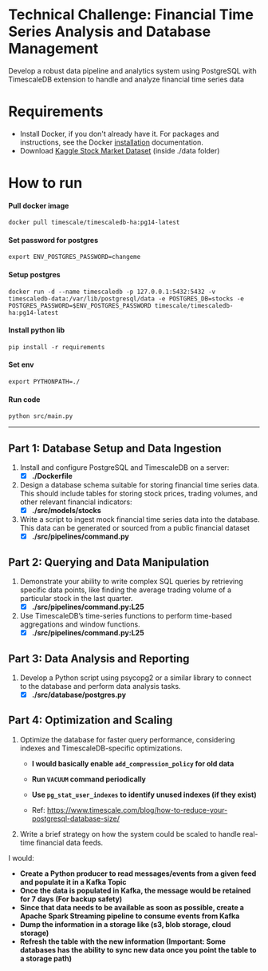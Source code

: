 # Technical Challenge: Financial Time Series Analysis and Database Management
Develop a robust data pipeline and analytics system using PostgreSQL with TimescaleDB extension to handle and analyze financial time series data

# Requirements

- Install Docker, if you don't already have it. For packages and instructions, see the Docker [installation](https://docs.docker.com/get-docker/) documentation.
- Download [Kaggle Stock Market Dataset](https://www.kaggle.com/datasets/jacksoncrow/stock-market-dataset/) (inside ./data folder)

# How to run

#### Pull docker image
```shell
docker pull timescale/timescaledb-ha:pg14-latest
```
#### Set password for postgres
```shell
export ENV_POSTGRES_PASSWORD=changeme
```
#### Setup postgres
```shell
docker run -d --name timescaledb -p 127.0.0.1:5432:5432 -v timescaledb-data:/var/lib/postgresql/data -e POSTGRES_DB=stocks -e POSTGRES_PASSWORD=$ENV_POSTGRES_PASSWORD timescale/timescaledb-ha:pg14-latest
```
#### Install python lib
```shell
pip install -r requirements
```
#### Set env
```shell
export PYTHONPATH=./
```
#### Run code
```shell
python src/main.py
```
_____

## Part 1: Database Setup and Data Ingestion
1) Install and configure PostgreSQL and TimescaleDB on a server: 
   - [x] __./Dockerfile__
2) Design a database schema suitable for storing financial time series data. This should
include tables for storing stock prices, trading volumes, and other relevant financial
indicators:
    - [x] __./src/models/stocks__
3) Write a script to ingest mock financial time series data into the database. This data can
be generated or sourced from a public financial dataset
    - [x] __./src/pipelines/command.py__

## Part 2: Querying and Data Manipulation

1) Demonstrate your ability to write complex SQL queries by retrieving specific data points,
like finding the average trading volume of a particular stock in the last quarter.
    - [x] __./src/pipelines/command.py:L25__

2) Use TimescaleDB’s time-series functions to perform time-based aggregations and
window functions.
    - [x] __./src/pipelines/command.py:L25__

## Part 3: Data Analysis and Reporting

1) Develop a Python script using psycopg2 or a similar library to connect to the database
and perform data analysis tasks.
    - [x] __./src/database/postgres.py__

## Part 4: Optimization and Scaling

1) Optimize the database for faster query performance, considering indexes and
TimescaleDB-specific optimizations.

   - __I would basically enable ```add_compression_policy``` for old data__
   - __Run ```VACUUM``` command periodically__
   - __Use ``pg_stat_user_indexes`` to identify unused indexes (if they exist)__

   - Ref: https://www.timescale.com/blog/how-to-reduce-your-postgresql-database-size/

2) Write a brief strategy on how the system could be scaled to handle real-time financial
data feeds.
   
I would:

   - __Create a Python producer to read messages/events from a given feed and populate it in a Kafka Topic__
   - __Once the data is populated in Kafka, the message would be retained for 7 days (For backup safety)__
   - __Since that data needs to be available as soon as possible, create a Apache Spark Streaming pipeline to consume events from Kafka__
   - __Dump the information in a storage like (s3, blob storage, cloud storage)__
   - __Refresh the table with the new information (Important: Some databases has the ability to sync new data once you point the table to a storage path)__